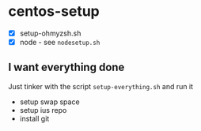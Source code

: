 # centos-setup

- [x] setup-ohmyzsh.sh
- [x] node - see `nodesetup.sh`

## I want everything done

Just tinker with the script `setup-everything.sh` and run it


- setup swap space 
- setup ius repo
- install git

